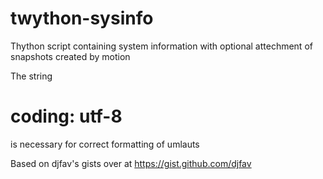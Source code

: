 # twython-sysinfo
Thython script containing system information with optional attechment of snapshots created by motion

The string
# coding: utf-8
is necessary for correct formatting of umlauts

Based on djfav's gists over at https://gist.github.com/djfav